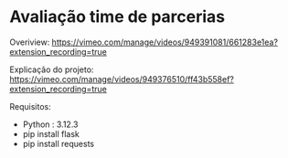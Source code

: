 # Avaliação time de parcerias

Overiview: https://vimeo.com/manage/videos/949391081/661283e1ea?extension_recording=true

Explicação do projeto: https://vimeo.com/manage/videos/949376510/ff43b558ef?extension_recording=true

Requisitos:
- Python : 3.12.3
- pip install flask
- pip install requests

